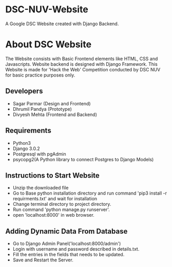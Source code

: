 # DSC-NUV-Website
A Google DSC Website created with Django Backend.

# About DSC Website
The Website consists with Basic Frontend elements like HTML, CSS and Javascripts. Website backend is designed with Django Framework. This Website is made for 'Hack the Web' Competition conducted by DSC NUV for basic practice purposes only.

## Developers
- Sagar Parmar (Design and Frontend)
- Dhrumil Pandya (Prototype)
- Divyesh Mehta (Frontend and Backend)

## Requirements
- Python3
- Django 3.0.2
- Postgresql with pgAdmin
- psycopg2(A Python library to connect Postgres to Django Models)

## Instructions to Start Website

- Unzip the downloaded file
- Go to Base python installation directory and run command 'pip3 install -r requirments.txt' and wait for installation
- Change terminal directory to project directory.
- Run command 'python manage.py runserver'.
- open 'localhost:8000' in web browser.

## Adding Dynamic Data From Database
- Go to Django Admin Panel('localhost:8000/admin')
- Login with username and password described in details.txt.
- Fill the entries in the fields that needs to be updated.
- Save and Restart the Server.
